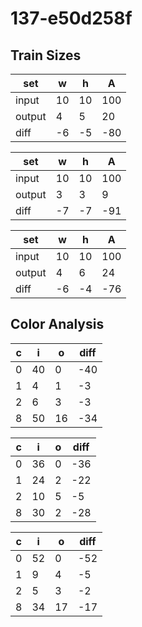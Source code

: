 # 137-e50d258f
## Train Sizes

|set|w|h|A|
|---|---|---|---|
|input|10|10|100|
|output|4|5|20|
|diff|-6|-5|-80|


|set|w|h|A|
|---|---|---|---|
|input|10|10|100|
|output|3|3|9|
|diff|-7|-7|-91|


|set|w|h|A|
|---|---|---|---|
|input|10|10|100|
|output|4|6|24|
|diff|-6|-4|-76|


## Color Analysis

|c|i|o|diff|
|---|---|---|---|
|0|40|0|-40|
|1|4|1|-3|
|2|6|3|-3|
|8|50|16|-34|


|c|i|o|diff|
|---|---|---|---|
|0|36|0|-36|
|1|24|2|-22|
|2|10|5|-5|
|8|30|2|-28|


|c|i|o|diff|
|---|---|---|---|
|0|52|0|-52|
|1|9|4|-5|
|2|5|3|-2|
|8|34|17|-17|

